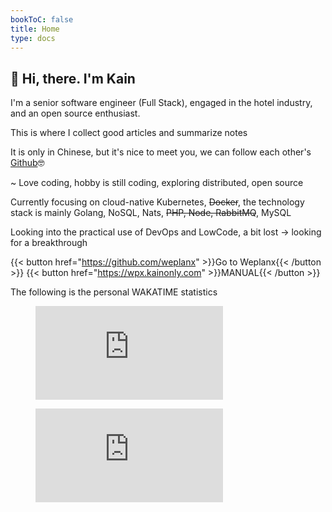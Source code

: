 ```yaml
---
bookToC: false
title: Home
type: docs
---
```


## 👋 Hi, there. I'm Kain

I'm a senior software engineer (Full Stack), engaged in the hotel industry, and an open source enthusiast. 

This is where I collect good articles and summarize notes

It is only in Chinese, but it's nice to meet you, we can follow each other's [Github](https://github.com/kainonly)🤓

~ Love coding, hobby is still coding, exploring distributed, open source

Currently focusing on cloud-native Kubernetes, ~~Docker~~, the technology stack is mainly Golang, NoSQL, Nats, ~~PHP, Node, RabbitMQ~~, MySQL

Looking into the practical use of DevOps and LowCode, a bit lost -> looking for a breakthrough

{{< button href="https://github.com/weplanx" >}}Go to Weplanx{{< /button >}}
{{< button href="https://wpx.kainonly.com" >}}MANUAL{{< /button >}}

The following is the personal WAKATIME statistics

<figure><embed src="https://wakatime.com/share/@af41afe2-6df2-4059-b756-c24617adfa03/f9e3ef4d-6c8f-41d6-bed7-0f1cfd57d6c7.svg"></embed></figure>
<figure><embed src="https://wakatime.com/share/@af41afe2-6df2-4059-b756-c24617adfa03/72f37a1c-4672-4140-9599-1655e14df4ac.svg"></embed></figure>
